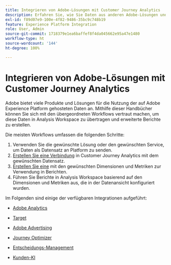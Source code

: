 ```yaml
---
title: Integrieren von Adobe-Lösungen mit Customer Journey Analytics
description: Erfahren Sie, wie Sie Daten aus anderen Adobe-Lösungen und -Services integrieren können.
exl-id: f89d07e9-100e-4f82-9486-35bc9c748b19
feature: Experience Platform Integration
role: User, Admin
source-git-commit: 1718379e1ea6baffef8f4da045662e95a47e1480
workflow-type: ht
source-wordcount: '144'
ht-degree: 100%

---
```


# Integrieren von Adobe-Lösungen mit Customer Journey Analytics

Adobe bietet viele Produkte und Lösungen für die Nutzung der auf Adobe Experience Platform gehosteten Daten an. Mithilfe dieser Handbücher können Sie sich mit den übergeordneten Workflows vertraut machen, um diese Daten in Analysis Workspace zu übertragen und erweiterte Berichte zu erstellen.

Die meisten Workflows umfassen die folgenden Schritte:

1. Verwenden Sie die gewünschte Lösung oder den gewünschten Service, um Daten als Datensatz an Platform zu senden.
2. [Erstellen Sie eine Verbindung](/help/connections/create-connection.md) in Customer Journey Analytics mit dem gewünschten Datensatz.
3. [Erstellen Sie eine](/help/data-views/create-dataview.md) mit den gewünschten Dimensionen und Metriken zur Verwendung in Berichten.
4. Führen Sie Berichte in Analysis Workspace basierend auf den Dimensionen und Metriken aus, die in der Datenansicht konfiguriert wurden.

Im Folgenden sind einige der verfügbaren Integrationen aufgeführt:

* [Adobe Analytics](/help/integrations/aa.md)

* [Target](/help/integrations/at.md)

* [Adobe Advertising](/help/integrations/advertising.md)

* [Journey Optimizer](/help/integrations/ajo.md)

* [Entscheidungs-Management](/help/integrations/ajo-od.md)

* [Kunden-KI](/help/integrations/customer-ai.md)

